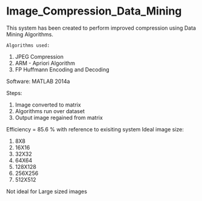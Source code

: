 # Image_Compression_Data_Mining

This system has been created to perform improved compression using Data Mining Algorithms.

    Algorithms used:
1. JPEG Compression
2. ARM - Apriori Algorithm
3. FP Huffmann Encoding and Decoding

Software: MATLAB 2014a

Steps:
1. Image converted to matrix
2. Algorithms run over dataset
3. Output image regained from matrix

Efficiency = 85.6 % with reference to exisiting system
Ideal image size: 
1. 8X8
2. 16X16
3. 32X32
4. 64X64
5. 128X128
6. 256X256
7. 512X512

Not ideal for Large sized images

